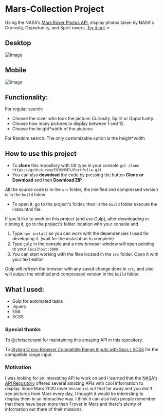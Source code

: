 # Mars-Collection Project
Using the NASA's [Mars Rover Photos API](https://api.nasa.gov/api.html#MarsPhotos), display photos taken by NASA's Curiosity, Opportunity, and Spirit rovers. [Try it out](https://egyomrey.github.io/Mars-Collection/build/index.html) :arrow_upper_right:

## Desktop
![image](https://i.imgur.com/MtQB7Bq.png)

## Mobile
![image](https://i.imgur.com/nF8GFEe.png)


## Functionality:
For regular search:
- Choose the rover who took the picture: Curiosity, Spirit or Opportunity.
- Choose how many pictures to display between 1 and 12.
- Choose the height*width of the pictures

For Random search:
The only customizable option is the height*width

## How to use this project
- To **clone** this repository with Git type in your console `git clone https://github.com/EGYOMREY/Portfolio.git`
- You can also **download** the code by pressing the button **Clone or Download** and then **Download ZIP**

All the source code is in the `src` folder, the minified and compressed version is in the `build` folder

- To open it, go to the project's folder, then in the `build` folder execute the index.html file.

If you'd like to work on this project (and use Gulp), after downloading or cloning it, go to the project's folder location with your console and 

1. Type `npm install` so you can work with the dependencies I used for developing it. (wait for the installation to complete)
2. Type `gulp` in the console and a new browser window will open pointing to your `localhost:3000` 
3. You can start working with the files located in the `src` folder. Open it with your text editor.

Gulp will refresh the browser with any saved change done in `src`, and also will output the minified and compressed version in the `build` folder.

## What I used:

- Gulp for automated tasks
- Jquery
- ES6
- SCSS

### Special thanks
To [@chrisccerami](https://twitter.com/chrisccerami) for maintaining this amazing API in this [repository](https://github.com/chrisccerami/mars-photo-api).

To [Styling Cross-Browser Compatible Range Inputs with Sass / SCSS](https://github.com/darlanrod/input-range-scss) for the compatible range input.


### Motivation
I was looking for an interesting API to work on and I learned that the [NASA's API Repository](https://api.nasa.gov/api.html) offered several amazing APIs with cool information to display. Since Mars 2020 rover mission is not that far away and you don't see pictures from Mars every day, I thought it would be interesting to display them in an interactive way. I think it can also help people remember that there have been more than 1 rover in Mars and there's plenty of information out there of their missions.

